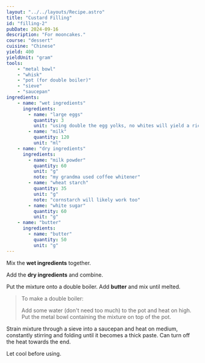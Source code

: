 ```yaml
---
layout: "../../layouts/Recipe.astro"
title: "Custard Filling"
id: "filling-2"
pubDate: 2024-09-16
description: "For mooncakes."
course: "dessert"
cuisine: "Chinese"
yield: 400
yieldUnit: "gram"
tools:
    - "metal bowl"
    - "whisk"
    - "pot (for double boiler)"
    - "sieve"
    - "saucepan"
ingredients:
    - name: "wet ingredients"
      ingredients:
        - name: "large eggs"
          quantity: 3
          unit: "using double the egg yolks, no whites will yield a richer flavour"
        - name: "milk"
          quantity: 120
          unit: "ml"
    - name: "dry ingredients"
      ingredients:
        - name: "milk powder"
          quantity: 60
          unit: "g"
          note: "my grandma used coffee whitener"
        - name: "wheat starch"
          quantity: 35
          unit: "g"
          note: "cornstarch will likely work too"
        - name: "white sugar"
          quantity: 60
          unit: "g"
    - name: "butter"
      ingredients:
        - name: "butter"
          quantity: 50
          unit: "g"
---
```

Mix the **wet ingredients** together.

Add the **dry ingredients** and combine.

Put the mixture onto a double boiler. Add **butter** and mix until melted.
> To make a double boiler:
> 
> Add some water (don't need too much) to the pot and heat on high. Put the metal bowl containing the mixture on top of the pot.

Strain mixture through a sieve into a saucepan and heat on medium, constantly stirring and folding until it becomes a thick paste. Can turn off the heat towards the end.

Let cool before using.